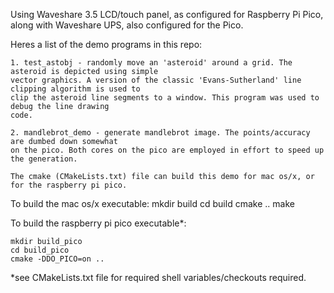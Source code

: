 Using Waveshare 3.5 LCD/touch panel, as configured for Raspberry Pi Pico,
along with Waveshare UPS, also configured for the Pico.

Heres a list of the demo programs in this repo:

    1. test_astobj - randomly move an 'asteroid' around a grid. The asteroid is depicted using simple
    vector graphics. A version of the classic 'Evans-Sutherland' line clipping algorithm is used to
    clip the asteroid line segments to a window. This program was used to debug the line drawing
    code.

    2. mandlebrot_demo - generate mandlebrot image. The points/accuracy are dumbed down somewhat
    on the pico. Both cores on the pico are employed in effort to speed up the generation.
 
    The cmake (CMakeLists.txt) file can build this demo for mac os/x, or for the raspberry pi pico.

To build the mac os/x executable:
    mkdir build
    cd build
    cmake ..
    make

To build the raspberry pi pico executable*:

    mkdir build_pico
    cd build_pico
    cmake -DDO_PICO=on ..

*see CMakeLists.txt file for required shell variables/checkouts required.
